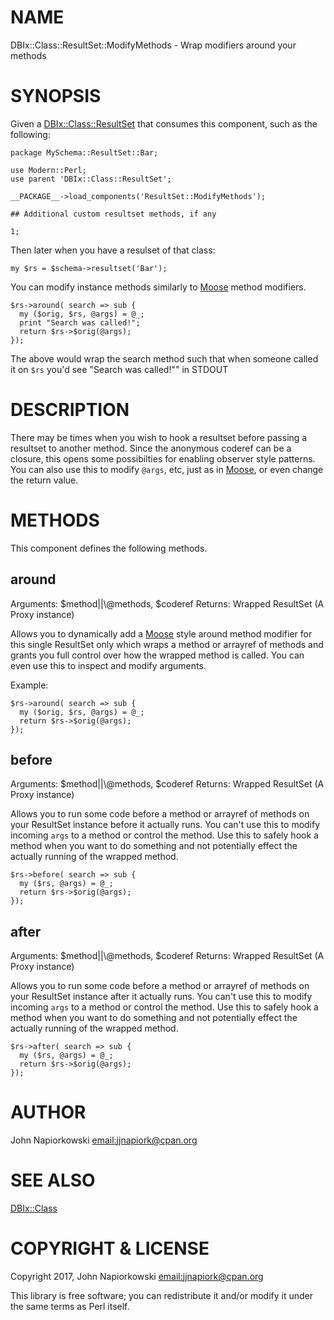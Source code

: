 # NAME

DBIx::Class::ResultSet::ModifyMethods - Wrap modifiers around your methods 

# SYNOPSIS

Given a [DBIx::Class::ResultSet](https://metacpan.org/pod/DBIx::Class::ResultSet) that consumes this component, such as the
following:

    package MySchema::ResultSet::Bar;

    use Modern::Perl;
    use parent 'DBIx::Class::ResultSet';

    __PACKAGE__->load_components('ResultSet::ModifyMethods');

    ## Additional custom resultset methods, if any

    1;

Then later when you have a resulset of that class:

    my $rs = $schema->resultset('Bar');

You can modify instance methods similarly to [Moose](https://metacpan.org/pod/Moose) method modifiers.

    $rs->around( search => sub {
      my ($orig, $rs, @args) = @_;
      print "Search was called!";
      return $rs->$orig(@args);
    });

The above would wrap the search method such that when someone called it on `$rs`
you'd see "Search was called!"" in STDOUT

# DESCRIPTION

There may be times when you wish to hook a resultset before passing a resultset
to another method.  Since the anonymous coderef can be a closure, this opens
some possibilties for enabling observer style patterns.  You can also use this
to modify `@args`, etc, just as in [Moose](https://metacpan.org/pod/Moose), or even change the return value.

# METHODS

This component defines the following methods.

## around

Arguments: $method||\\@methods, $coderef
Returns: Wrapped ResultSet (A Proxy instance)

Allows you to dynamically add a [Moose](https://metacpan.org/pod/Moose) style around method modifier for this
single ResultSet only which wraps a method or arrayref of methods and grants
you full control over how the wrapped method is called.  You can even use this
to inspect and modify arguments.

Example:

    $rs->around( search => sub {
      my ($orig, $rs, @args) = @_;
      return $rs->$orig(@args);
    });

## before

Arguments: $method||\\@methods, $coderef
Returns: Wrapped ResultSet (A Proxy instance)

Allows you to run some code before a method or arrayref of methods on your
ResultSet instance before it actually runs.  You can't use this to modify
incoming `args` to a method or control the method.  Use this to safely
hook a method when you want to do something and not potentially effect the
actually running of the wrapped method.

    $rs->before( search => sub {
      my ($rs, @args) = @_;
      return $rs->$orig(@args);
    });

## after

Arguments: $method||\\@methods, $coderef
Returns: Wrapped ResultSet (A Proxy instance)

Allows you to run some code before a method or arrayref of methods on your
ResultSet instance after it actually runs.  You can't use this to modify
incoming `args` to a method or control the method.  Use this to safely
hook a method when you want to do something and not potentially effect the
actually running of the wrapped method.

    $rs->after( search => sub {
      my ($rs, @args) = @_;
      return $rs->$orig(@args);
    });

# AUTHOR

John Napiorkowski [email:jjnapiork@cpan.org](email:jjnapiork@cpan.org)

# SEE ALSO

[DBIx::Class](https://metacpan.org/pod/DBIx::Class)

# COPYRIGHT & LICENSE

Copyright 2017, John Napiorkowski [email:jjnapiork@cpan.org](email:jjnapiork@cpan.org)

This library is free software; you can redistribute it and/or modify it under
the same terms as Perl itself.
